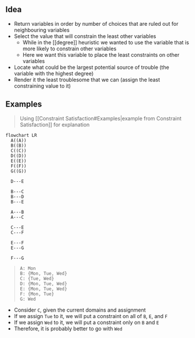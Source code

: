 ## Idea

- Return variables in order by number of choices that are ruled out for neighbouring variables
- Select the value that will constrain the least other variables
	- While in the [[degree]] heuristic we wanted to use the variable that is more likely to constrain other variables
	- Here we want this variable to place the least constraints on other variables
- Locate what could be the largest potential source of trouble (the variable with the highest degree)
- Render it the least troublesome that we can (assign the least constraining value to it)

## Examples

> Using [[Constraint Satisfaction#Examples|example from Constraint Satisfaction]] for explanation

```mermaid
flowchart LR
  A((A))
  B((B))
  C((C))
  D((D))
  E((E))
  F((F))
  G((G))

  D---E

  B---C
  B---D
  B---E

  A---B
  A---C

  C---E
  C---F

  E---F
  E---G

  F---G
```

> ```
> A: Mon
> B: {Mon, Tue, Wed}
> C: {Tue, Wed}
> D: {Mon, Tue, Wed}
> E: {Mon, Tue, Wed}
> F: {Mon, Tue}
> G: Wed
> ```

- Consider `C`, given the current domains and assignment
- If we assign `Tue` to it, we will put a constraint on all of `B`, `E`, and `F`
- If we assign `Wed` to it, we will put a constraint only on `B` and `E`
- Therefore, it is probably better to go with `Wed`